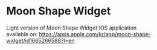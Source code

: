 # Moon Shape Widget
Light version of Moon Shape Widget IOS application  
available on: https://apps.apple.com/kr/app/moon-shape-widget/id1665266588?l=en  
